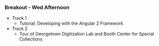 ### Breakout - Wed Afternoon

* Track 1
  * Tutorial: Developing with the Angular 2 Framework
* Track 2
  * Tour of Georgetown Digitization Lab and Booth Center for Special Collections
